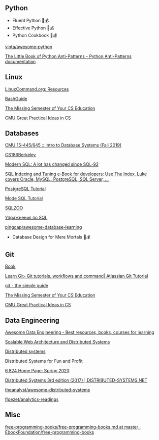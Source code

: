 ## Python

- Fluent Python  📕💰
- Effective Python 📕💰
- Python Cookbook 📕💰

[vinta/awesome-python](https://github.com/vinta/awesome-python)

[The Little Book of Python Anti-Patterns - Python Anti-Patterns documentation](https://docs.quantifiedcode.com/python-anti-patterns/index.html)

## Linux

[LinuxCommand.org: Resources](http://linuxcommand.org/lc3_resources.php)

[BashGuide](https://mywiki.wooledge.org/BashGuide)

[The Missing Semester of Your CS Education](https://missing.csail.mit.edu/)

[CMU Great Practical Ideas in CS ](https://www.cs.cmu.edu/~15131/f17/)

## Databases

[CMU 15-445/645 :: Intro to Database Systems (Fall 2019)](https://15445.courses.cs.cmu.edu/fall2019/)

[CS186Berkeley](https://www.youtube.com/user/CS186Berkeley/playlists)

[Modern SQL: A lot has changed since SQL-92](https://modern-sql.com/)

[SQL Indexing and Tuning e-Book for developers: Use The Index, Luke covers Oracle, MySQL, PostgreSQL, SQL Server, ...](https://use-the-index-luke.com/)

[PostgreSQL Tutorial](https://www.postgresqltutorial.com/)

[Mode SQL Tutorial](https://mode.com/sql-tutorial/)

[SQLZOO](https://sqlzoo.net/)

[Упражнения по SQL](https://www.sql-ex.ru/?Lang=0)

[pingcap/awesome-database-learning](https://github.com/pingcap/awesome-database-learning)

- Database Design for Mere Mortals 📕💰

## Git

[Book](https://git-scm.com/book)

[Learn Git- Git tutorials, workflows and command| Atlassian Git Tutorial](https://www.atlassian.com/git)

[git - the simple guide](https://rogerdudler.github.io/git-guide/)

[The Missing Semester of Your CS Education](https://missing.csail.mit.edu/)

[CMU Great Practical Ideas in CS ](https://www.cs.cmu.edu/~15131/f17/)


## Data Engineering

[Awesome Data Engineering - Best resources, books, courses for learning](https://awesomedataengineering.com/)

[Scalable Web Architecture and Distributed Systems](http://aosabook.org/en/distsys.html)

[Distributed systems](http://book.mixu.net/distsys/single-page.html)

Distributed Systems for Fun and Profit

[6.824 Home Page: Spring 2020](https://pdos.csail.mit.edu/6.824/)

[Distributed Systems 3rd edition (2017) | DISTRIBUTED-SYSTEMS.NET](https://www.distributed-systems.net/index.php/books/ds3/)

[theanalyst/awesome-distributed-systems](https://github.com/theanalyst/awesome-distributed-systems)

[flpezet/analytics-readings](https://github.com/flpezet/analytics-readings#sql)


## Misc

[free-programming-books/free-programming-books.md at master · EbookFoundation/free-programming-books](https://www.notion.so/free-programming-books-free-programming-books-md-at-master-EbookFoundation-free-programming-books-adf21064edf44558a1b390c0a10803ae)
